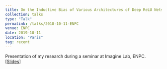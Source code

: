 ```yaml
---
title: On the Inductive Bias of Various Architectures of Deep ReLU Nets
collection: talks
type: "Talk"
permalink: /talks/2018-10-11-ENPC
venue: ENPC
date: 2019-10-11
location: "Paris"
tag: recent
---
```



Presentation of my research during a seminar at Imagine Lab, ENPC.<br>
[[Slides]](/files/2019-10-11-ENPC.pdf) <br><br>

